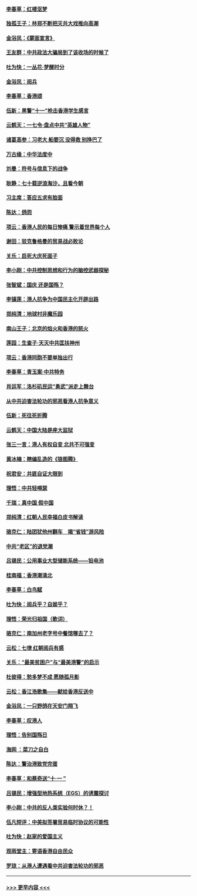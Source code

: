 #### [李春草：红楼沤梦](../pages/nsc993/n11569673.md?t=10050801) 
#### [独孤王子：林郑不断把灭共大戏推向高潮](../pages/nsc993/n11569381.md?t=10050801) 
#### [金浴凤：《蒙面宣言》](../pages/nsc993/n11569368.md?t=10050801) 
#### [王友群：中共政法大骗局到了该收场的时候了](../pages/nsc993/n11568940.md?t=10050801) 
#### [吐为快：一丛花‧梦醒时分](../pages/nsc993/n11567491.md?t=10050801) 
#### [金浴凤：阅兵](../pages/nsc993/n11567454.md?t=10050801) 
#### [李春草：香港颂](../pages/nsc993/n11567444.md?t=10050801) 
#### [伍新：黑警“十一”枪击香港学生感言](../pages/nsc993/n11567426.md?t=10050801) 
#### [云鹤天：一七令‧盘点中共“英雄人物”](../pages/nsc993/n11567091.md?t=10050801) 
#### [诸葛高参：习老大 船要沉 没得救 别挣巴了](../pages/nsc993/n11566976.md?t=10050801) 
#### [万古缘：中华法度中](../pages/nsc993/n11566726.md?t=10050801) 
#### [刘曼：符号与信息下的战争](../pages/nsc993/n11564655.md?t=10050801) 
#### [耿静：七十载逆浪淘沙，且看今朝](../pages/nsc993/n11564520.md?t=10050801) 
#### [习主席：答应五求有脸面](../pages/nsc993/n11563953.md?t=10050801) 
#### [陈达：鸽怨](../pages/nsc993/n11561879.md?t=10050801) 
#### [项云：香港人民的每日惨痛  警示着世界每个人](../pages/nsc993/n11559273.md?t=10050801) 
#### [谢田：驳克鲁格曼的贸易战必败论](../pages/nsc993/n11555840.md?t=10050801) 
#### [关乐：启死大庆死面子](../pages/nsc993/n11556823.md?t=10050801) 
#### [李小刚：中共控制思想和行为的脑控武器探秘](../pages/nsc993/n11556776.md?t=10050801) 
#### [张智斌：国庆  还是国殇？](../pages/nsc993/n11556617.md?t=10050801) 
#### [李镇莲：港人抗争为中国民主化开辟出路](../pages/nsc993/n11556570.md?t=10050801) 
#### [郑纯清：地球村非魔乐园](../pages/nsc993/n11555415.md?t=10050801) 
#### [南山王子：北京的焰火和香港的怒火](../pages/nsc993/n11555318.md?t=10050801) 
#### [莲园：生查子·天灭中共匡扶神州](../pages/nsc993/n11555302.md?t=10050801) 
#### [项云：香港同胞不要单独出行](../pages/nsc993/n11555276.md?t=10050801) 
#### [李春草：青玉案‧中共特务](../pages/nsc993/n11552356.md?t=10050801) 
#### [肖运军：洛杉矶民运“勇武”派走上舞台](../pages/nsc993/n11551595.md?t=10050801) 
#### [从中共迫害法轮功的邪恶看港人抗争意义](../pages/nsc993/n11540858.md?t=10050801) 
#### [伍新：死往死折腾](../pages/nsc993/n11550174.md?t=10050801) 
#### [云鹤天：中国大陆是座大监狱](../pages/nsc993/n11550155.md?t=10050801) 
#### [张三一言：港人有权自变 北共不可强变](../pages/nsc993/n11550132.md?t=10050801) 
#### [黄冰楠：瞎编乱造的《狼图腾》](../pages/nsc993/n11550082.md?t=10050801) 
#### [祝君安：共匪自证大限到](../pages/nsc993/n11550041.md?t=10050801) 
#### [理悟：中共轻嘚瑟](../pages/nsc993/n11547978.md?t=10050801) 
#### [千瑞：真中国 假中国](../pages/nsc993/n11547865.md?t=10050801) 
#### [郑纯清：红朝人民幸福白皮书解读](../pages/nsc993/n11547499.md?t=10050801) 
#### [骆克仁：陆团犹他州翻车　揭“省钱”游风险](../pages/nsc993/n11546977.md?t=10050801) 
#### [中共“老区”的退党潮](../pages/nsc993/n11545995.md?t=10050801) 
#### [吕锡民：公用事业大型储能系统——铅电池](../pages/nsc993/n11545701.md?t=10050801) 
#### [桂南福：香港潮涌北](../pages/nsc993/n11545682.md?t=10050801) 
#### [李春草：白鸟赋](../pages/nsc993/n11545663.md?t=10050801) 
#### [吐为快：阅兵乎？自娱乎？](../pages/nsc993/n11545625.md?t=10050801) 
#### [理悟：荣光归祖国（歌词）](../pages/nsc993/n11545616.md?t=10050801) 
#### [骆克仁：南加州老字号中餐馆哪去了？](../pages/nsc993/n11545120.md?t=10050801) 
#### [云松：七律 红朝阅兵有感](../pages/nsc993/n11542394.md?t=10050801) 
#### [关乐：“最美贫困户”与“最美港警”的启示](../pages/nsc993/n11542252.md?t=10050801) 
#### [杜彼得：愁多梦不成 愿随孤月影](../pages/nsc993/n11540296.md?t=10050801) 
#### [云松：香江浩歌集——献给香港反送中](../pages/nsc993/n11540149.md?t=10050801) 
#### [金浴凤：一只野鸽在天安门翔飞](../pages/nsc993/n11540280.md?t=10050801) 
#### [李春草：叹港人](../pages/nsc993/n11540119.md?t=10050801) 
#### [理悟：告别国殇日](../pages/nsc993/n11539610.md?t=10050801) 
#### [海网 ：菜刀之自白](../pages/nsc993/n11539597.md?t=10050801) 
#### [陈达：警治港致党完蛋](../pages/nsc993/n11538127.md?t=10050801) 
#### [李春草：和蔡奇送“十·一 ”](../pages/nsc993/n11537810.md?t=10050801) 
#### [吕锡民：增强型地热系统（EGS）的诱震探讨](../pages/nsc993/n11537765.md?t=10050801) 
#### [李小刚：中共的反人类实验何时休？！](../pages/nsc993/n11537669.md?t=10050801) 
#### [伍凡短评：中美拟签署贸易临时协议的可能性](../pages/nsc993/n11536773.md?t=10050801) 
#### [吐为快：赵家的爱国主义](../pages/nsc993/n11536750.md?t=10050801) 
#### [观雨堂主：寄语香港自由民众](../pages/nsc993/n11536735.md?t=10050801) 
#### [罗琼：从港人遭遇看中共迫害法轮功的邪恶](../pages/nsc993/n11507862.md?t=10050801) 

----
#### [ >>> 更早内容 <<< ](../indexes/nsc993-earlier.md)
